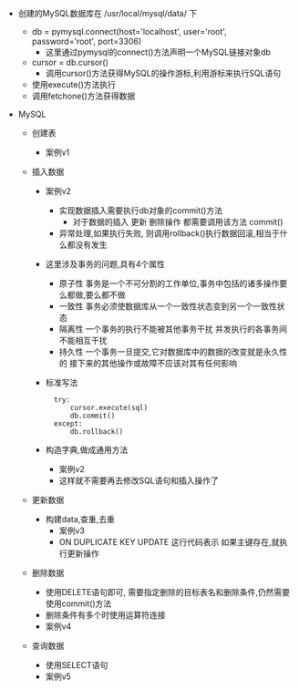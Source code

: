 - 创建的MySQL数据库在   /usr/local/mysql/data/  下
    - db = pymysql.connect(host='localhost', user='root', password='root', port=3306)
        - 这里通过pymysql的connect()方法声明一个MySQL链接对象db
    - cursor = db.cursor()
        - 调用cursor()方法获得MySQL的操作游标,利用游标来执行SQL语句
    - 使用execute()方法执行
    - 调用fetchone()方法获得数据



- MySQL
    - 创建表
        - 案例v1
    - 插入数据
        - 案例v2
            - 实现数据插入需要执行db对象的commit()方法
                - 对于数据的插入  更新   删除操作 都需要调用该方法  commit()
            - 异常处理,如果执行失败, 则调用rollback()执行数据回滚,相当于什么都没有发生
        - 这里涉及事务的问题,具有4个属性
            - 原子性  事务是一个不可分割的工作单位,事务中包括的诸多操作要么都做,要么都不做
            - 一致性  事务必须使数据库从一个一致性状态变到另一个一致性状态
            - 隔离性  一个事务的执行不能被其他事务干扰
                     并发执行的各事务间不能相互干扰
            - 持久性  一个事务一旦提交,它对数据库中的数据的改变就是永久性的
                     接下来的其他操作或故障不应该对其有任何影响
        - 标准写法 
                
                try:
                    cursor.execute(sql)
                    db.commit()
                except:
                    db.rollback()
        
        - 构造字典,做成通用方法
            - 案例v2
            - 这样就不需要再去修改SQL语句和插入操作了
            
    - 更新数据
        - 构建data,查重,去重
            - 案例v3
            - ON DUPLICATE KEY UPDATE   这行代码表示 如果主键存在,就执行更新操作
            
    - 删除数据
        - 使用DELETE语句即可, 需要指定删除的目标表名和删除条件,仍然需要使用commit()方法
        - 删除条件有多个时使用运算符连接
        - 案例v4
        
    - 查询数据
        - 使用SELECT语句
        - 案例v5